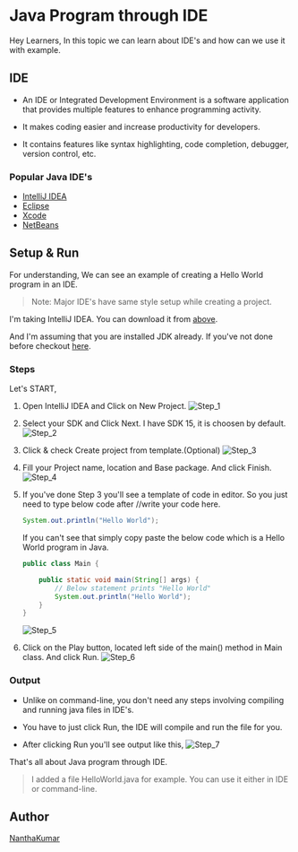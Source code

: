 # Java Program through IDE

Hey Learners, In this topic we can learn about IDE's and how can we use it with example.


## IDE

- An IDE or Integrated Development Environment is a software application that provides multiple features to enhance programming activity.

- It makes coding easier and increase productivity for developers.

- It contains features like syntax highlighting, code completion, debugger, version control, etc.

### Popular Java IDE's

- [IntelliJ IDEA](https://www.jetbrains.com/idea/)
- [Eclipse](https://www.eclipse.org/eclipseide/)
- [Xcode](https://developer.apple.com/xcode/)
- [NetBeans](https://netbeans.apache.org/)


## Setup & Run

For understanding, We can see an example of creating a Hello World program in an IDE.

> Note: Major IDE's have same style setup while creating a project.

I'm taking IntelliJ IDEA. You can download it from [above](#Popular%20Java%20IDE's).

And I'm assuming that you are installed JDK already. If you've not done before checkout [here](https://www.wikihow.com/Install-the-Java-Software-Development-Kit).

### Steps

Let's START,

1) Open IntelliJ IDEA and Click on New Project.
    ![Step_1](Images/Step_1.png)

2) Select your SDK and Click Next. I have SDK 15, it is choosen by default.
    ![Step_2](Images/Step_2.png)

3) Click & check Create project from template.(Optional)
    ![Step_3](Images/Step_3.png)

4) Fill your Project name, location and Base package. And click Finish.
    ![Step_4](Images/Step_4.png)

5) If you've done Step 3 you'll see a template of code in editor. So you just need to type below code after //write your code here.
    
    ```java
    System.out.println("Hello World");
    ```
    
    If you can't see that simply copy paste the below code which is a Hello World program in Java.
    ```java
    public class Main {

        public static void main(String[] args) {
            // Below statement prints "Hello World"
            System.out.println("Hello World");
        }
    }
    ```
    ![Step_5](Images/Step_5.png)

6) Click on the Play button, located left side of the main() method in Main class. And click Run.
    ![Step_6](Images/Step_6.png)

### Output

- Unlike on command-line, you don't need any steps involving compiling and running java files in IDE's.

- You have to just click Run, the IDE will compile and run the file for you. 

- After clicking Run you'll see output like this,
    ![Step_7](Images/Step_7.png)

That's all about Java program through IDE.

> I added a file HelloWorld.java for example. You can use it either in IDE or command-line.

## Author
[NanthaKumar](https://github.com/nknantha)